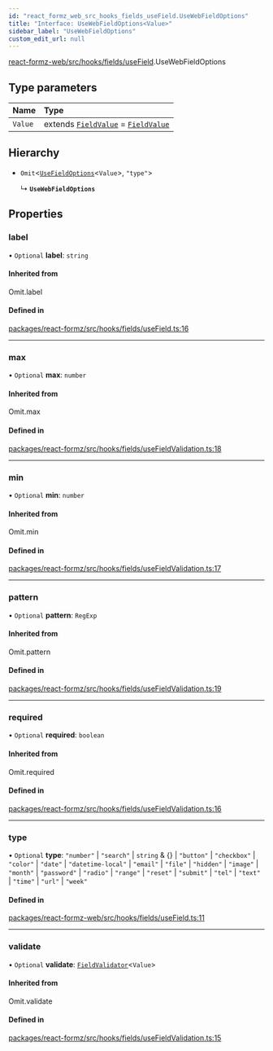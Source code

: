 ```yaml
---
id: "react_formz_web_src_hooks_fields_useField.UseWebFieldOptions"
title: "Interface: UseWebFieldOptions<Value>"
sidebar_label: "UseWebFieldOptions"
custom_edit_url: null
---
```


[react-formz-web/src/hooks/fields/useField](../modules/react_formz_web_src_hooks_fields_useField.md).UseWebFieldOptions

## Type parameters

| Name | Type |
| :------ | :------ |
| `Value` | extends [`FieldValue`](../modules/react_formz_src_types_field.md#fieldvalue) = [`FieldValue`](../modules/react_formz_src_types_field.md#fieldvalue) |

## Hierarchy

- `Omit`<[`UseFieldOptions`](react_formz_src_hooks_fields_useField.UseFieldOptions.md)<`Value`\>, ``"type"``\>

  ↳ **`UseWebFieldOptions`**

## Properties

### label

• `Optional` **label**: `string`

#### Inherited from

Omit.label

#### Defined in

[packages/react-formz/src/hooks/fields/useField.ts:16](https://github.com/ZerryStack/react-formz/blob/main/packages/react-formz/src/hooks/fields/useField.ts#L16)

___

### max

• `Optional` **max**: `number`

#### Inherited from

Omit.max

#### Defined in

[packages/react-formz/src/hooks/fields/useFieldValidation.ts:18](https://github.com/ZerryStack/react-formz/blob/main/packages/react-formz/src/hooks/fields/useFieldValidation.ts#L18)

___

### min

• `Optional` **min**: `number`

#### Inherited from

Omit.min

#### Defined in

[packages/react-formz/src/hooks/fields/useFieldValidation.ts:17](https://github.com/ZerryStack/react-formz/blob/main/packages/react-formz/src/hooks/fields/useFieldValidation.ts#L17)

___

### pattern

• `Optional` **pattern**: `RegExp`

#### Inherited from

Omit.pattern

#### Defined in

[packages/react-formz/src/hooks/fields/useFieldValidation.ts:19](https://github.com/ZerryStack/react-formz/blob/main/packages/react-formz/src/hooks/fields/useFieldValidation.ts#L19)

___

### required

• `Optional` **required**: `boolean`

#### Inherited from

Omit.required

#### Defined in

[packages/react-formz/src/hooks/fields/useFieldValidation.ts:16](https://github.com/ZerryStack/react-formz/blob/main/packages/react-formz/src/hooks/fields/useFieldValidation.ts#L16)

___

### type

• `Optional` **type**: ``"number"`` \| ``"search"`` \| `string` & {} \| ``"button"`` \| ``"checkbox"`` \| ``"color"`` \| ``"date"`` \| ``"datetime-local"`` \| ``"email"`` \| ``"file"`` \| ``"hidden"`` \| ``"image"`` \| ``"month"`` \| ``"password"`` \| ``"radio"`` \| ``"range"`` \| ``"reset"`` \| ``"submit"`` \| ``"tel"`` \| ``"text"`` \| ``"time"`` \| ``"url"`` \| ``"week"``

#### Defined in

[packages/react-formz-web/src/hooks/fields/useField.ts:11](https://github.com/ZerryStack/react-formz/blob/main/packages/react-formz-web/src/hooks/fields/useField.ts#L11)

___

### validate

• `Optional` **validate**: [`FieldValidator`](../modules/react_formz_src_types_field.md#fieldvalidator)<`Value`\>

#### Inherited from

Omit.validate

#### Defined in

[packages/react-formz/src/hooks/fields/useFieldValidation.ts:15](https://github.com/ZerryStack/react-formz/blob/main/packages/react-formz/src/hooks/fields/useFieldValidation.ts#L15)
